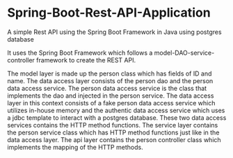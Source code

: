 # Spring-Boot-Rest-API-Application
A simple Rest API using the Spring Boot Framework in Java using postgres database

It uses the Spring Boot Framework which follows a model-DAO-service-controller framework to create the REST API.

The model layer is made up the person class which has fields of ID and name.
The data access layer consists of the person dao and the person data access service. The person data access service is the class that implements the dao and injected in the person service. The data access layer in this context consists of a fake person data access service which utilizes in-house memory and the authentic data access service which uses a jdbc template to interact with a postgres database. These two data access services contains the HTTP method functions.
The service layer contains the person service class which has HTTP method functions just like in the data access layer.
The api layer contains the person controller class which implements the mapping of the HTTP methods.

